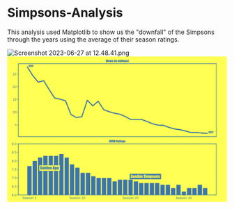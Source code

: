 # Simpsons-Analysis

This analysis used Matplotlib to show us the "downfall" of the Simpsons through the years using the average of their season ratings.

![Screenshot 2023-06-27 at 12.48.41.png](..%2F..%2FDesktop%2FScreenshot%202023-06-27%20at%2012.48.41.png)![Screenshot 2023-06-27 at 12.48.41.png](Screenshot%202023-06-27%20at%2012.48.41.png)